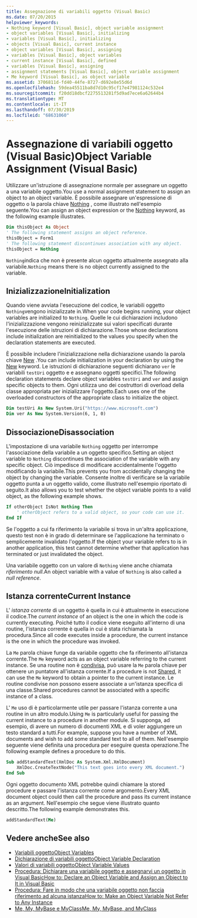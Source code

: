 ```yaml
---
title: Assegnazione di variabili oggetto (Visual Basic)
ms.date: 07/20/2015
helpviewer_keywords:
- Nothing keyword [Visual Basic], object variable assignment
- object variables [Visual Basic], initializing
- variables [Visual Basic], initializing
- objects [Visual Basic], current instance
- object variables [Visual Basic], assigning
- variables [Visual Basic], object variables
- current instance [Visual Basic], defined
- variables [Visual Basic], assigning
- assignment statements [Visual Basic], object variable assignment
- Me keyword [Visual Basic], as object variable
ms.assetid: 3706811d-fd40-44fe-8727-d692e8e55d6d
ms.openlocfilehash: 59dea45511ba8d7d10c95cf17e47981124c532e4
ms.sourcegitcommit: f20dd18dbcf2275513281f5d9ad7ece6a62644b4
ms.translationtype: MT
ms.contentlocale: it-IT
ms.lasthandoff: 07/30/2019
ms.locfileid: "68631060"
---
```

# <a name="object-variable-assignment-visual-basic"></a><span data-ttu-id="66a18-102">Assegnazione di variabili oggetto (Visual Basic)</span><span class="sxs-lookup"><span data-stu-id="66a18-102">Object Variable Assignment (Visual Basic)</span></span>

<span data-ttu-id="66a18-103">Utilizzare un'istruzione di assegnazione normale per assegnare un oggetto a una variabile oggetto.</span><span class="sxs-lookup"><span data-stu-id="66a18-103">You use a normal assignment statement to assign an object to an object variable.</span></span> <span data-ttu-id="66a18-104">È possibile assegnare un'espressione di oggetto o la parola chiave [Nothing](../../../../visual-basic/language-reference/nothing.md) , come illustrato nell'esempio seguente.</span><span class="sxs-lookup"><span data-stu-id="66a18-104">You can assign an object expression or the [Nothing](../../../../visual-basic/language-reference/nothing.md) keyword, as the following example illustrates.</span></span>

```vb
Dim thisObject As Object
' The following statement assigns an object reference.
thisObject = Form1
' The following statement discontinues association with any object.
thisObject = Nothing
```

<span data-ttu-id="66a18-105">`Nothing`indica che non è presente alcun oggetto attualmente assegnato alla variabile.</span><span class="sxs-lookup"><span data-stu-id="66a18-105">`Nothing` means there is no object currently assigned to the variable.</span></span>

## <a name="initialization"></a><span data-ttu-id="66a18-106">Inizializzazione</span><span class="sxs-lookup"><span data-stu-id="66a18-106">Initialization</span></span>

<span data-ttu-id="66a18-107">Quando viene avviata l'esecuzione del codice, le variabili oggetto `Nothing`vengono inizializzate in.</span><span class="sxs-lookup"><span data-stu-id="66a18-107">When your code begins running, your object variables are initialized to `Nothing`.</span></span> <span data-ttu-id="66a18-108">Quelle le cui dichiarazioni includono l'inizializzazione vengono reinizializzate sui valori specificati durante l'esecuzione delle istruzioni di dichiarazione.</span><span class="sxs-lookup"><span data-stu-id="66a18-108">Those whose declarations include initialization are reinitialized to the values you specify when the declaration statements are executed.</span></span>

<span data-ttu-id="66a18-109">È possibile includere l'inizializzazione nella dichiarazione usando la parola chiave [New](../../../../visual-basic/language-reference/operators/new-operator.md) .</span><span class="sxs-lookup"><span data-stu-id="66a18-109">You can include initialization in your declaration by using the [New](../../../../visual-basic/language-reference/operators/new-operator.md) keyword.</span></span> <span data-ttu-id="66a18-110">Le istruzioni di dichiarazione seguenti dichiarano `ver` le variabili `testUri` oggetto e e assegnano oggetti specifici.</span><span class="sxs-lookup"><span data-stu-id="66a18-110">The following declaration statements declare object variables `testUri` and `ver` and assign specific objects to them.</span></span> <span data-ttu-id="66a18-111">Ogni utilizza uno dei costruttori di overload della classe appropriata per inizializzare l'oggetto.</span><span class="sxs-lookup"><span data-stu-id="66a18-111">Each uses one of the overloaded constructors of the appropriate class to initialize the object.</span></span>

```vb
Dim testUri As New System.Uri("https://www.microsoft.com")
Dim ver As New System.Version(6, 1, 0)
```

## <a name="disassociation"></a><span data-ttu-id="66a18-112">Dissociazione</span><span class="sxs-lookup"><span data-stu-id="66a18-112">Disassociation</span></span>

<span data-ttu-id="66a18-113">L'impostazione di una variabile `Nothing` oggetto per interrompe l'associazione della variabile a un oggetto specifico.</span><span class="sxs-lookup"><span data-stu-id="66a18-113">Setting an object variable to `Nothing` discontinues the association of the variable with any specific object.</span></span> <span data-ttu-id="66a18-114">Ciò impedisce di modificare accidentalmente l'oggetto modificando la variabile.</span><span class="sxs-lookup"><span data-stu-id="66a18-114">This prevents you from accidentally changing the object by changing the variable.</span></span> <span data-ttu-id="66a18-115">Consente inoltre di verificare se la variabile oggetto punta a un oggetto valido, come illustrato nell'esempio riportato di seguito.</span><span class="sxs-lookup"><span data-stu-id="66a18-115">It also allows you to test whether the object variable points to a valid object, as the following example shows.</span></span>

```vb
If otherObject IsNot Nothing Then
    ' otherObject refers to a valid object, so your code can use it.
End If
```

<span data-ttu-id="66a18-116">Se l'oggetto a cui fa riferimento la variabile si trova in un'altra applicazione, questo test non è in grado di determinare se l'applicazione ha terminato o semplicemente invalidato l'oggetto.</span><span class="sxs-lookup"><span data-stu-id="66a18-116">If the object your variable refers to is in another application, this test cannot determine whether that application has terminated or just invalidated the object.</span></span>

<span data-ttu-id="66a18-117">Una variabile oggetto con un valore di `Nothing` viene anche chiamata *riferimento null*.</span><span class="sxs-lookup"><span data-stu-id="66a18-117">An object variable with a value of `Nothing` is also called a *null reference*.</span></span>

## <a name="current-instance"></a><span data-ttu-id="66a18-118">Istanza corrente</span><span class="sxs-lookup"><span data-stu-id="66a18-118">Current Instance</span></span>

<span data-ttu-id="66a18-119">L' *istanza corrente* di un oggetto è quella in cui è attualmente in esecuzione il codice.</span><span class="sxs-lookup"><span data-stu-id="66a18-119">The *current instance* of an object is the one in which the code is currently executing.</span></span> <span data-ttu-id="66a18-120">Poiché tutto il codice viene eseguito all'interno di una routine, l'istanza corrente è quella in cui è stata richiamata la procedura.</span><span class="sxs-lookup"><span data-stu-id="66a18-120">Since all code executes inside a procedure, the current instance is the one in which the procedure was invoked.</span></span>

<span data-ttu-id="66a18-121">La `Me` parola chiave funge da variabile oggetto che fa riferimento all'istanza corrente.</span><span class="sxs-lookup"><span data-stu-id="66a18-121">The `Me` keyword acts as an object variable referring to the current instance.</span></span> <span data-ttu-id="66a18-122">Se una routine non è [condivisa](../../../../visual-basic/language-reference/modifiers/shared.md), può usare la `Me` parola chiave per ottenere un puntatore all'istanza corrente.</span><span class="sxs-lookup"><span data-stu-id="66a18-122">If a procedure is not [Shared](../../../../visual-basic/language-reference/modifiers/shared.md), it can use the `Me` keyword to obtain a pointer to the current instance.</span></span> <span data-ttu-id="66a18-123">Le routine condivise non possono essere associate a un'istanza specifica di una classe.</span><span class="sxs-lookup"><span data-stu-id="66a18-123">Shared procedures cannot be associated with a specific instance of a class.</span></span>

<span data-ttu-id="66a18-124">L' `Me` uso di è particolarmente utile per passare l'istanza corrente a una routine in un altro modulo.</span><span class="sxs-lookup"><span data-stu-id="66a18-124">Using `Me` is particularly useful for passing the current instance to a procedure in another module.</span></span> <span data-ttu-id="66a18-125">Si supponga, ad esempio, di avere un numero di documenti XML e di voler aggiungere un testo standard a tutti.</span><span class="sxs-lookup"><span data-stu-id="66a18-125">For example, suppose you have a number of XML documents and wish to add some standard text to all of them.</span></span> <span data-ttu-id="66a18-126">Nell'esempio seguente viene definita una procedura per eseguire questa operazione.</span><span class="sxs-lookup"><span data-stu-id="66a18-126">The following example defines a procedure to do this.</span></span>

```vb
Sub addStandardText(XmlDoc As System.Xml.XmlDocument)
    XmlDoc.CreateTextNode("This text goes into every XML document.")
End Sub
```

<span data-ttu-id="66a18-127">Ogni oggetto documento XML potrebbe quindi chiamare la stored procedure e passare l'istanza corrente come argomento.</span><span class="sxs-lookup"><span data-stu-id="66a18-127">Every XML document object could then call the procedure and pass its current instance as an argument.</span></span> <span data-ttu-id="66a18-128">Nell'esempio che segue viene illustrato quanto descritto.</span><span class="sxs-lookup"><span data-stu-id="66a18-128">The following example demonstrates this.</span></span>

```vb
addStandardText(Me)
```

## <a name="see-also"></a><span data-ttu-id="66a18-129">Vedere anche</span><span class="sxs-lookup"><span data-stu-id="66a18-129">See also</span></span>

- [<span data-ttu-id="66a18-130">Variabili oggetto</span><span class="sxs-lookup"><span data-stu-id="66a18-130">Object Variables</span></span>](../../../../visual-basic/programming-guide/language-features/variables/object-variables.md)
- [<span data-ttu-id="66a18-131">Dichiarazione di variabili oggetto</span><span class="sxs-lookup"><span data-stu-id="66a18-131">Object Variable Declaration</span></span>](../../../../visual-basic/programming-guide/language-features/variables/object-variable-declaration.md)
- [<span data-ttu-id="66a18-132">Valori di variabili oggetto</span><span class="sxs-lookup"><span data-stu-id="66a18-132">Object Variable Values</span></span>](../../../../visual-basic/programming-guide/language-features/variables/object-variable-values.md)
- [<span data-ttu-id="66a18-133">Procedura: Dichiarare una variabile oggetto e assegnarvi un oggetto in Visual Basic</span><span class="sxs-lookup"><span data-stu-id="66a18-133">How to: Declare an Object Variable and Assign an Object to It in Visual Basic</span></span>](../../../../visual-basic/programming-guide/language-features/variables/how-to-declare-an-object-variable-and-assign-an-object-to-it.md)
- [<span data-ttu-id="66a18-134">Procedura: Fare in modo che una variabile oggetto non faccia riferimento ad alcuna istanza</span><span class="sxs-lookup"><span data-stu-id="66a18-134">How to: Make an Object Variable Not Refer to Any Instance</span></span>](../../../../visual-basic/programming-guide/language-features/variables/how-to-make-an-object-variable-not-refer-to-any-instance.md)
- [<span data-ttu-id="66a18-135">Me, My, MyBase e MyClass</span><span class="sxs-lookup"><span data-stu-id="66a18-135">Me, My, MyBase, and MyClass</span></span>](../../../../visual-basic/programming-guide/program-structure/me-my-mybase-and-myclass.md)
